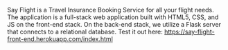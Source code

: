 Say Flight is a Travel Insurance Booking Service for all your flight needs. The application is a full-stack web application built with HTML5, CSS, and JS on the front-end stack. On the back-end stack, we utilize a Flask server that connects to a relational database.
Test it out here:
https://say-flight-front-end.herokuapp.com/index.html
